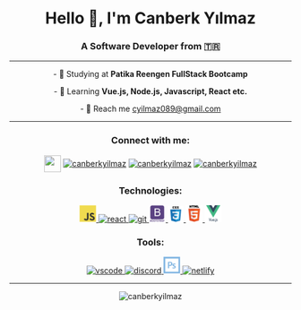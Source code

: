 <h1 align="center">Hello 👋, I'm Canberk Yılmaz</h1>
<h3 align="center">A Software Developer from 🇹🇷</h3>
<hr>
<p align="center">
- 📘 Studying at <b>Patika Reengen FullStack Bootcamp</b></p>

<p align="center">- 📕 Learning <b>Vue.js, Node.js, Javascript, React etc.</b></p>

<p align="center">- 📨 Reach me <a href="mailto:cyilmaz089@gmail.com" target="blank">cyilmaz089@gmail.com</a></p>
<hr>
<h3 align="center">Connect with me:</h3>
<p align="center">
<a href="https://linkedin.com/in/canberkyilmaz" target="blank"><img align="center" src="https://upload.wikimedia.org/wikipedia/commons/c/ca/LinkedIn_logo_initials.png" alt="" height="30" width="30" /></a>
<a href="https://instagram.com/canberkyilmazph" target="blank"><img align="center" src="https://upload.wikimedia.org/wikipedia/commons/thumb/e/e7/Instagram_logo_2016.svg/1200px-Instagram_logo_2016.svg.png" alt="canberkyilmaz" height="30" width="30" /></a>
<a href="https://twitter.com/canberkyilmaz?ref_src=twsrc%5Etfw" target="blank"><img align="center" src="https://seeklogo.com/images/T/twitter-2012-negative-logo-5C6C1F1521-seeklogo.com.png" alt="canberkyilmaz" height="30" width="30" /></a>
<a href="https://www.chess.com/member/krebnac" target="blank"><img align="center" src="https://images.chesscomfiles.com/uploads/v1/images_users/tiny_mce/SamCopeland/phpmeXx6V.png" alt="canberkyilmaz" height="30" width="30" /></a>

</p>

<h3 align="center">Technologies:</h3>
<p align="center"> 
<a href="https://developer.mozilla.org/en-US/docs/Web/JavaScript" target="_blank"> <img src="https://raw.githubusercontent.com/devicons/devicon/master/icons/javascript/javascript-original.svg" alt="javascript" width="30" height="30"/> </a> 
<a href="https://reactjs.org/" target="_blank"> <img src="https://upload.wikimedia.org/wikipedia/commons/thumb/4/47/React.svg/1200px-React.svg.png" alt="react" width="33" height="30"/> </a>
<a href="https://git-scm.com/" target="_blank"> <img src="https://www.vectorlogo.zone/logos/git-scm/git-scm-icon.svg" alt="git" width="30" height="30"/> </a>
<a href="https://getbootstrap.com" target="_blank"> <img src="https://raw.githubusercontent.com/devicons/devicon/master/icons/bootstrap/bootstrap-plain-wordmark.svg" alt="bootstrap" width="30" height="30"/> </a>
<a href="https://www.w3schools.com/css/" target="_blank"> <img src="https://raw.githubusercontent.com/devicons/devicon/master/icons/css3/css3-original-wordmark.svg" alt="css3" width="28" height="28"/> </a> 
<a href="https://www.w3.org/html/" target="_blank"> <img src="https://raw.githubusercontent.com/devicons/devicon/master/icons/html5/html5-original-wordmark.svg" alt="html5" width="30" height="30"/> </a> 
<a href="https://vuejs.org/" target="_blank"> <img src="https://raw.githubusercontent.com/devicons/devicon/master/icons/vuejs/vuejs-original-wordmark.svg" alt="vuejs" width="30" height="30"/> </a>
</p>

<h3 align="center">Tools:</h3>
<p align="center">
<a href="https://code.visualstudio.com/" target="_blank"> <img src="https://upload.wikimedia.org/wikipedia/commons/thumb/9/9a/Visual_Studio_Code_1.35_icon.svg/1024px-Visual_Studio_Code_1.35_icon.svg.png" alt="vscode" width="30" height="30"/> </a>
<a href="https://discord.com/" target="_blank"> <img src="https://cdn4.iconfinder.com/data/icons/logos-and-brands/512/91_Discord_logo_logos-512.png" alt="discord" width="30" height="30"/> </a> 
<a href="https://www.photoshop.com/en" target="_blank"> <img src="https://raw.githubusercontent.com/devicons/devicon/master/icons/photoshop/photoshop-line.svg" alt="photoshop" width="30" height="30"/> </a> 
<a href="https://www.netlify.com/" target="_blank"> <img src="https://www.netlify.com/img/press/logos/logomark.png" alt="netlify" width="30" height="30"/> </a>
</p>

<hr>
<p align="center"><img src="https://github-readme-stats.vercel.app/api?username=canberk-yilmaz&show_icons=true&theme=dark&locale=en" alt="canberkyilmaz" width="50%" /></p>
